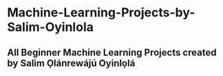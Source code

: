 # Machine-Learning-Projects-by-Salim-Oyinlola

## All Beginner Machine Learning Projects created by Salim Ọlánrewájú Oyinlọlá
